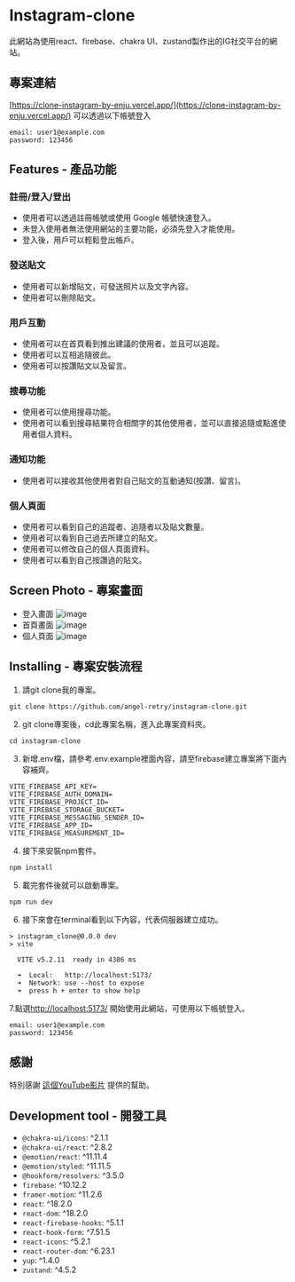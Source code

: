 # Instagram-clone
此網站為使用react、firebase、chakra UI、zustand製作出的IG社交平台的網站。

## 專案連結
[https://clone-instagram-by-enju.vercel.app/](https://clone-instagram-by-enju.vercel.app/)
可以透過以下帳號登入
```
email: user1@example.com
password: 123456
```

## Features - 產品功能
### 註冊/登入/登出
- 使用者可以透過註冊帳號或使用 Google 帳號快速登入。
- 未登入使用者無法使用網站的主要功能，必須先登入才能使用。
- 登入後，用戶可以輕鬆登出帳戶。
### 發送貼文
- 使用者可以新增貼文，可發送照片以及文字內容。
- 使用者可以刪除貼文。
### 用戶互動
- 使用者可以在首頁看到推出建議的使用者，並且可以追蹤。
- 使用者可以互相追隨彼此。
- 使用者可以按讚貼文以及留言。
### 搜尋功能
- 使用者可以使用搜尋功能。
- 使用者可以看到搜尋結果符合相關字的其他使用者，並可以直接追隨或點進使用者個人資料。
### 通知功能
- 使用者可以接收其他使用者對自己貼文的互動通知(按讚、留言)。
### 個人頁面
- 使用者可以看到自己的追蹤者、追隨者以及貼文數量。
- 使用者可以看到自己過去所建立的貼文。
- 使用者可以修改自己的個人頁面資料。
- 使用者可以看到自己按讚過的貼文。

## Screen Photo - 專案畫面
- 登入畫面
  ![image](https://github.com/angel-retry/instagram-clone/assets/71422058/58557522-3659-450c-a5d6-50ead402c6a3)
- 首頁畫面
  ![image](https://github.com/angel-retry/instagram-clone/assets/71422058/02434fe9-7559-4811-ada6-78ad979667de)
- 個人頁面
  ![image](https://github.com/angel-retry/instagram-clone/assets/71422058/db79e414-d972-4f43-bd3a-2f8de49069d1)

## Installing - 專案安裝流程
1. 請git clone我的專案。
```
git clone https://github.com/angel-retry/instagram-clone.git
```
2. git clone專案後，cd此專案名稱，進入此專案資料夾。
```
cd instagram-clone
```
3. 新增.env檔，請參考.env.example裡面內容，請至firebase建立專案將下面內容補齊。
```
VITE_FIREBASE_API_KEY=
VITE_FIREBASE_AUTH_DOMAIN=
VITE_FIREBASE_PROJECT_ID=
VITE_FIREBASE_STORAGE_BUCKET=
VITE_FIREBASE_MESSAGING_SENDER_ID=
VITE_FIREBASE_APP_ID=
VITE_FIREBASE_MEASUREMENT_ID=
```
4. 接下來安裝npm套件。
```
npm install
```
5. 載完套件後就可以啟動專案。
```
npm run dev
```
6. 接下來會在terminal看到以下內容，代表伺服器建立成功。
```
> instagram_clone@0.0.0 dev
> vite

  VITE v5.2.11  ready in 4386 ms

  ➜  Local:   http://localhost:5173/
  ➜  Network: use --host to expose
  ➜  press h + enter to show help

```
7.點選[http://localhost:5173/](http://localhost:5173/) 開始使用此網站，可使用以下帳號登入。
```
email: user1@example.com
password: 123456
```
## 感謝
特別感謝 [這個YouTube影片](https://www.youtube.com/watch?v=RMScMwY2B6Q) 提供的幫助。
## Development tool - 開發工具
- `@chakra-ui/icons`: ^2.1.1
- `@chakra-ui/react`: ^2.8.2
- `@emotion/react`: ^11.11.4
- `@emotion/styled`: ^11.11.5
- `@hookform/resolvers`: ^3.5.0
- `firebase`: ^10.12.2
- `framer-motion`: ^11.2.6
- `react`: ^18.2.0
- `react-dom`: ^18.2.0
- `react-firebase-hooks`: ^5.1.1
- `react-hook-form`: ^7.51.5
- `react-icons`: ^5.2.1
- `react-router-dom`: ^6.23.1
- `yup`: ^1.4.0
- `zustand`: ^4.5.2

